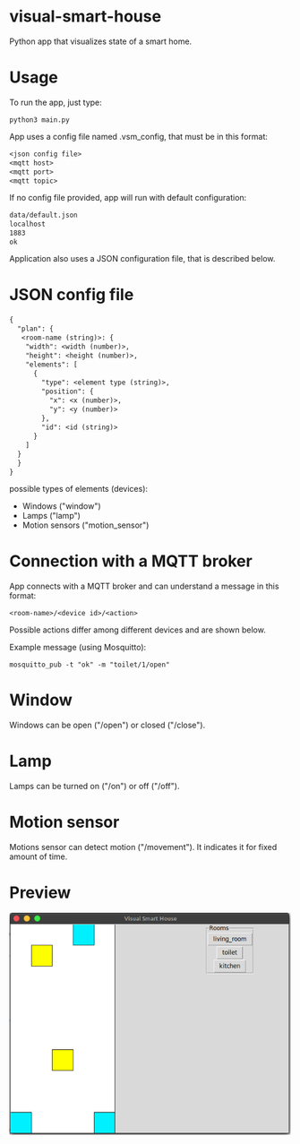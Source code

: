 # visual-smart-house
Python app that visualizes state of a smart home. 

# Usage

To run the app, just type:

    python3 main.py

App uses a config file named .vsm_config, that must be in this format:

    <json config file> 
    <mqtt host> 
    <mqtt port>
    <mqtt topic>

If no config file provided, app will run with default configuration:

    data/default.json
    localhost
    1883
    ok

Application also uses a JSON configuration file, that is described below. 

# JSON config file

    {
      "plan": {
       <room-name (string)>: {
        "width": <width (number)>,
        "height": <height (number)>,
        "elements": [
          {
            "type": <element type (string)>,
            "position": {
              "x": <x (number)>,
              "y": <y (number)>
            },
            "id": <id (string)>
          }
        ]
      }
      }
    }
    
possible types of elements (devices): 
- Windows ("window")
- Lamps ("lamp")
- Motion sensors ("motion_sensor")

# Connection with a MQTT broker

App connects with a MQTT broker and can understand a message in this format:

    <room-name>/<device id>/<action> 
  
Possible actions differ among different devices and are shown below.

Example message (using Mosquitto):

    mosquitto_pub -t "ok" -m "toilet/1/open"
  
# Window

Windows can be open ("/open") or closed ("/close").

# Lamp

Lamps can be turned on ("/on") or off ("/off").

# Motion sensor

Motions sensor can detect motion ("/movement"). It indicates it for fixed amount of time.

# Preview

![Screenshot](/sample_screenshot.png)
